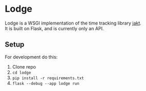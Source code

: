# Lodge
Lodge is a WSGI implementation of the time tracking library [jakt](https://github.com/kwillno/jakt).  
It is built on Flask, and is currently only an API. 

## Setup

For development do this:
1. Clone repo
2. `cd lodge`
3. `pip install -r requirements.txt`
4. `flask --debug --app lodge run`
